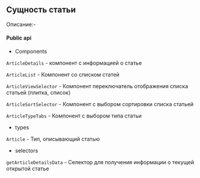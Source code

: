 ## Сущность статьи

Описание:-

#### Public api

- Components

`ArticleDetails` - компонент с информацией о статье

`ArticleList` -  Компонент со списком статей

`ArticleViewSelector` - Компонент переключатель отображения списка статьей (плитка, список)

`ArticleSortSelector` - Компонент с выбором сортировки списка статьей

`ArticleTypeTabs` - Компонент с выбором типа статьи

- types

`Article` - Тип, описывающий статью

- selectors

`getArticleDetailsData` - Селектор для получения информации о текущей открытой статье
